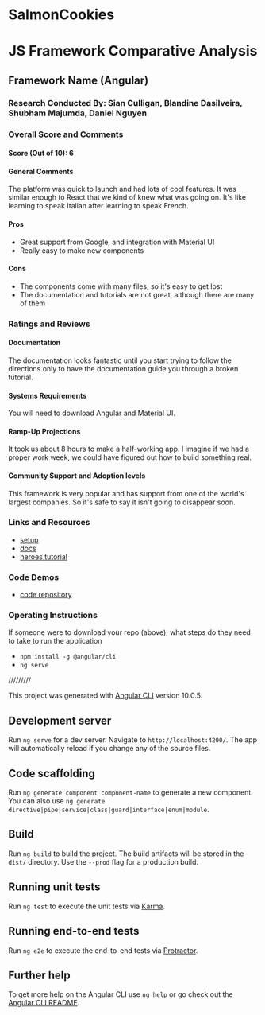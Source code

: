 # SalmonCookies

# JS Framework Comparative Analysis

## Framework Name (Angular)

### Research Conducted By: Sian Culligan, Blandine Dasilveira, Shubham Majumda, Daniel Nguyen

### Overall Score and Comments
#### Score (Out of 10): 6
#### General Comments
The platform was quick to launch and had lots of cool features. It was similar enough to React that we kind of knew what was going on. It's like learning to speak Italian after learning to speak French. 

#### Pros
* Great support from Google, and integration with Material UI
* Really easy to make new components

#### Cons
* The components come with many files, so it's easy to get lost 
* The documentation and tutorials are not great, although there are many of them

### Ratings and Reviews
#### Documentation
The documentation looks fantastic until you start trying to follow the directions only to have the documentation guide you through a broken tutorial.

#### Systems Requirements
You will need to download Angular and Material UI.

#### Ramp-Up Projections
It took us about 8 hours to make a half-working app. I imagine if we had a proper work week, we could have figured out how to build something real. 

#### Community Support and Adoption levels
This framework is very popular and has support from one of the world's largest companies. So it's safe to say it isn't going to disappear soon.  

### Links and Resources
* [setup](https://angular.io/guide/setup-local)
* [docs](https://angular.io/docs)
* [heroes tutorial](https://angular.io/tutorial)

### Code Demos
* [code repository](https://github.com/cf-401-lab-36b/salmon-cookies-again/tree/master/salmon-cookies)

### Operating Instructions
If someone were to download your repo (above), what steps do they need to take to run the application
* `npm install -g @angular/cli`
* `ng serve`


/////////

This project was generated with [Angular CLI](https://github.com/angular/angular-cli) version 10.0.5.

## Development server

Run `ng serve` for a dev server. Navigate to `http://localhost:4200/`. The app will automatically reload if you change any of the source files.

## Code scaffolding

Run `ng generate component component-name` to generate a new component. You can also use `ng generate directive|pipe|service|class|guard|interface|enum|module`.

## Build

Run `ng build` to build the project. The build artifacts will be stored in the `dist/` directory. Use the `--prod` flag for a production build.

## Running unit tests

Run `ng test` to execute the unit tests via [Karma](https://karma-runner.github.io).

## Running end-to-end tests

Run `ng e2e` to execute the end-to-end tests via [Protractor](http://www.protractortest.org/).

## Further help

To get more help on the Angular CLI use `ng help` or go check out the [Angular CLI README](https://github.com/angular/angular-cli/blob/master/README.md).
